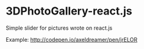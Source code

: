 # 3DPhotoGallery-react.js

Simple slider for pictures wrote on react.js

Example: http://codepen.io/axeldreamer/pen/jrELOR
